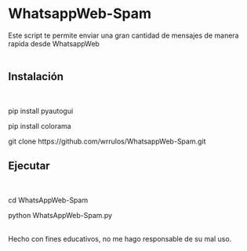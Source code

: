 # WhatsappWeb-Spam
Este script te permite enviar una gran cantidad de mensajes de manera rapida desde WhatsappWeb
<br/>
<br/>
<h2> Instalación </h2>
<br/>
<p> pip install pyautogui
<p> pip install colorama 
<p> git clone https://github.com/wrrulos/WhatsappWeb-Spam.git
<br/>
<h2> Ejecutar </h2>
<br/>
<p> cd WhatsAppWeb-Spam
<p> python WhatsAppWeb-Spam.py
<br />
<br/>
<p> Hecho con fines educativos, no me hago responsable de su mal uso.

